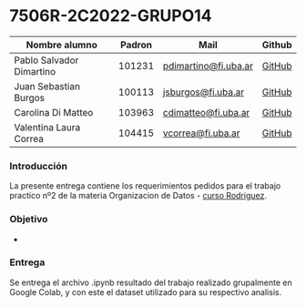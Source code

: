 # 7506R-2C2022-GRUPO14

| Nombre alumno             | Padron | Mail                      | Github                                     |              
|---------------------------|--------|---------------------------|--------------------------------------------|
| Pablo Salvador Dimartino  | 101231 | pdimartino@fi.uba.ar      | [GitHub](https://github.com/psdimartino)   |
| Juan Sebastian Burgos     | 100113 | jsburgos@fi.uba.ar        | [GitHub](https://github.com/juansburgos)   |
| Carolina Di Matteo        | 103963 | cdimatteo@fi.uba.ar       | [GitHub](https://github.com/gcc-cdimatteo) |
| Valentina Laura Correa    | 104415 | vcorrea@fi.uba.ar         | [GitHub](https://github.com/valencorrea)   |


### Introducción
La presente entrega contiene los requerimientos pedidos para el trabajo practico nº2 de la materia Organizacion de Datos - [curso Rodriguez](https://datos7506-fiuba.github.io/).

### Objetivo
-

### Entrega
Se entrega el archivo .ipynb resultado del trabajo realizado grupalmente en Google Colab, y con este el dataset utilizado para su respectivo analisis.
